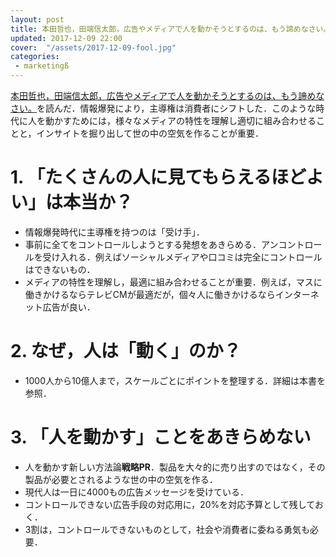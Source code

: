 ```yaml
---
layout: post
title: 本田哲也，田端信太郎，広告やメディアで人を動かそうとするのは、もう諦めなさい。
updated: 2017-12-09 22:00
cover:  "/assets/2017-12-09-fool.jpg"
categories:
 - marketingß
---
```


[本田哲也，田端信太郎，広告やメディアで人を動かそうとするのは、もう諦めなさい。](http://amzn.asia/1a2cpaH)を読んだ．情報爆発により，主導権は消費者にシフトした．このような時代に人を動かすためには，様々なメディアの特性を理解し適切に組み合わせることと，インサイトを掘り出して世の中の空気を作ることが重要．

# 1. 「たくさんの人に見てもらえるほどよい」は本当か？

* 情報爆発時代に主導権を持つのは「受け手」．
* 事前に全てをコントロールしようとする発想をあきらめる．アンコントロールを受け入れる．例えばソーシャルメディアや口コミは完全にコントロールはできないもの．
* メディアの特性を理解し，最適に組み合わせることが重要．例えば，マスに働きかけるならテレビCMが最適だが，個々人に働きかけるならインターネット広告が良い．

# 2. なぜ，人は「動く」のか？

* 1000人から10億人まで，スケールごとにポイントを整理する．詳細は本書を参照．

# 3. 「人を動かす」ことをあきらめない

* 人を動かす新しい方法論**戦略PR**．製品を大々的に売り出すのではなく，その製品が必要とされるような世の中の空気を作る．
* 現代人は一日に4000もの広告メッセージを受けている．
* コントロールできない広告手段の対応用に，20%を対応予算として残しておく．
* 3割は，コントロールできないものとして，社会や消費者に委ねる勇気も必要．
